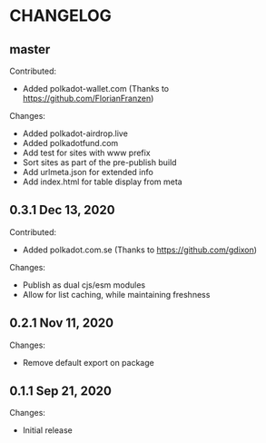# CHANGELOG

## master

Contributed:

- Added polkadot-wallet.com (Thanks to https://github.com/FlorianFranzen)

Changes:

- Added polkadot-airdrop.live
- Added polkadotfund.com
- Add test for sites with www prefix
- Sort sites as part of the pre-publish build
- Add urlmeta.json for extended info
- Add index.html for table display from meta


## 0.3.1 Dec 13, 2020

Contributed:

- Added polkadot.com.se (Thanks to https://github.com/gdixon)

Changes:

- Publish as dual cjs/esm modules
- Allow for list caching, while maintaining freshness


## 0.2.1 Nov 11, 2020

Changes:

- Remove default export on package


## 0.1.1 Sep 21, 2020

Changes:

- Initial release
